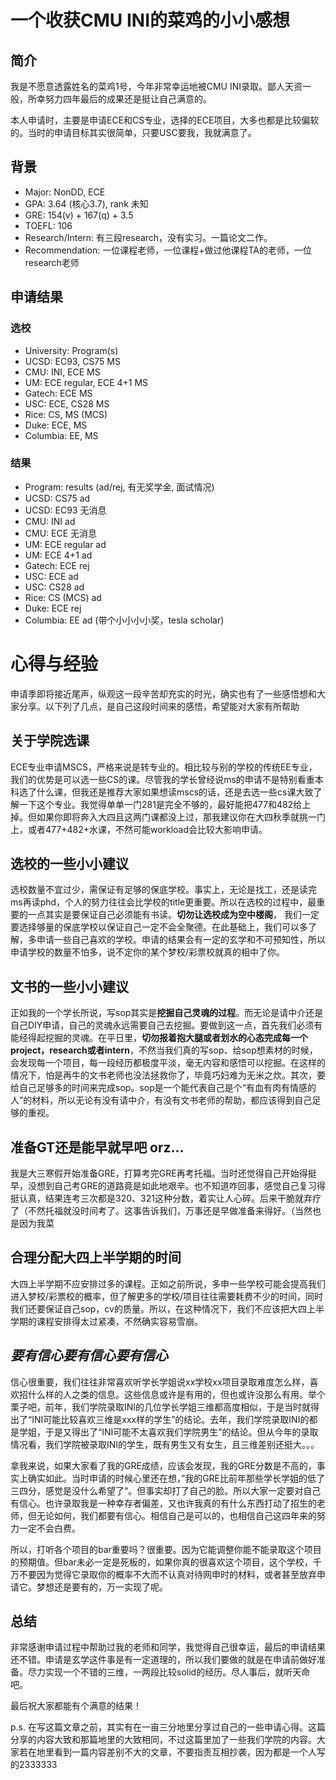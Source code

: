 # 一个收获CMU INI的菜鸡的小小感想

## 简介

我是不愿意透露姓名的菜鸡1号，今年非常幸运地被CMU INI录取。鄙人天资一般，所幸努力四年最后的成果还是挺让自己满意的。

本人申请时，主要是申请ECE和CS专业，选择的ECE项目，大多也都是比较偏软的。当时的申请目标其实很简单，只要USC要我，我就满意了。

## 背景

* Major: NonDD, ECE
* GPA: 3.64 (核心3.7), rank 未知
* GRE: 154(v) + 167(q) + 3.5
* TOEFL: 106
* Research/Intern: 有三段research，没有实习。一篇论文二作。
* Recommendation: 一位课程老师，一位课程+做过他课程TA的老师，一位research老师

## 申请结果

### 选校 <a id="apply-program"></a>

* University: Program\(s\)
* UCSD: EC93, CS75 MS
* CMU: INI, ECE MS
* UM: ECE regular, ECE 4+1 MS
* Gatech: ECE MS
* USC: ECE, CS28 MS
* Rice: CS, MS (MCS)
* Duke: ECE, MS
* Columbia: EE, MS

### 结果 <a id="apply-result"></a>

* Program: results \(ad/rej, 有无奖学金, 面试情况\)
* UCSD: CS75 ad
* UCSD: EC93 无消息
* CMU: INI ad 
* CMU: ECE 无消息
* UM: ECE regular ad 
* UM: ECE 4+1  ad
* Gatech: ECE rej
* USC: ECE ad
* USC: CS28 ad
* Rice: CS (MCS) ad
* Duke: ECE rej
* Columbia: EE ad (带个小小小小奖，tesla scholar)

# 心得与经验 <a id="more"></a>

申请季即将接近尾声，纵观这一段辛苦却充实的时光，确实也有了一些感悟想和大家分享。以下列了几点，是自己这段时间来的感悟，希望能对大家有所帮助

## 关于学院选课
ECE专业申请MSCS，严格来说是转专业的。相比较与别的学校的传统EE专业，我们的优势是可以选一些CS的课。尽管我的学长曾经说ms的申请不是特别看重本科选了什么课，但我还是推荐大家如果想读mscs的话，还是去选一些cs课大致了解一下这个专业。我觉得单单一门281是完全不够的，最好能把477和482给上掉。但如果你即将奔入大四且这两门课都没上过，那我建议你在大四秋季就挑一门上，或者477+482+水课，不然可能workload会比较大影响申请。

## 选校的一些小小建议
选校数量不宜过少，需保证有足够的保底学校。事实上，无论是找工，还是读完ms再读phd，个人的努力往往会比学校的title更重要。所以在选校的过程中，最重要的一点其实是要保证自己必须能有书读。**切勿让选校成为空中楼阁**， 我们一定要选择够量的保底学校以保证自己一定不会全聚德。在此基础上，我们可以多了解，多申请一些自己喜欢的学校。申请的结果会有一定的玄学和不可预知性，所以申请学校的数量不怕多，说不定你的某个梦校/彩票校就真的相中了你。

## 文书的一些小小建议
正如我的一个学长所说，写sop其实是**挖掘自己灵魂的过程**。而无论是请中介还是自己DIY申请，自己的灵魂永远需要自己去挖掘。要做到这一点，首先我们必须有能经得起挖掘的灵魂。在平日里，**切勿报着抱大腿或者划水的心态完成每一个project，research或者intern**，不然当我们真的写sop、给sop想素材的时候，会发现每一个项目，每一段经历都极度平淡，毫无内容和感悟可以挖掘。在这样的情况下，怕是再牛的文书老师也没法拯救你了，毕竟巧妇难为无米之炊。其次，要给自己足够多的时间来完成sop。sop是一个能代表自己是个“有血有肉有情感的人”的材料，所以无论有没有请中介，有没有文书老师的帮助，都应该得到自己足够的重视。

## 准备GT还是能早就早吧 orz...
我是大三寒假开始准备GRE，打算考完GRE再考托福。当时还觉得自己开始得挺早，没想到自己考GRE的道路竟是如此地艰辛。也不知道咋回事，感觉自己复习得挺认真，结果连考三次都是320、321这种分数，着实让人心碎。后来干脆就弃疗了（不然托福就没时间考了。这事告诉我们，万事还是早做准备来得好。（当然也是因为我菜

## 合理分配大四上半学期的时间
大四上半学期不应安排过多的课程。正如之前所说，多申一些学校可能会提高我们进入梦校/彩票校的概率，但了解更多的学校/项目往往需要耗费不少的时间，同时我们还要保证自己sop，cv的质量。所以，在这种情况下，我们不应该把大四上半学期的课程安排得太过紧凑，不然确实容易雪崩。

## *要有信心要有信心要有信心*
信心很重要，我们往往非常喜欢听学长学姐说xx学校xx项目录取难度怎么样，喜欢招什么样的人之类的信息。这些信息或许是有用的，但也或许没那么有用。举个栗子吧，前年，我们学院录取INI的几位学长学姐三维都高度相似，于是当时就得出了“INI可能比较喜欢三维是xxx样的学生”的结论。去年，我们学院录取INI的都是学姐，于是又得出了“INI可能不太喜欢我们学院男生”的结论。但从今年的录取情况看，我们学院被录取INI的学生，既有男生又有女生，且三维差别还挺大。。。

拿我来说，如果大家看了我的GRE成绩，应该会发现，我的GRE分数是不高的，事实上确实如此。当时申请的时候心里还在想，”我的GRE比前年那些学长学姐的低了三四分，感觉是没什么希望了“。但事实却打了自己的脸。所以大家一定要对自己有信心。也许录取我是一种幸存者偏差，又也许我真的有什么东西打动了招生的老师，但无论如何，我们都要有信心。相信自己是可以的，也相信自己这四年来的努力一定不会白费。

所以，打听各个项目的bar重要吗？很重要。因为它能调整你能不能录取这个项目的预期值。但bar未必一定是死板的，如果你真的很喜欢这个项目，这个学校，千万不要因为觉得它录取你的概率不大而不认真对待网申时的材料，或者甚至放弃申请它。梦想还是要有的，万一实现了呢。

## 总结
非常感谢申请过程中帮助过我的老师和同学，我觉得自己很幸运，最后的申请结果还不错。申请是玄学这件事是有一定道理的，所以我们要做的就是在申请前做好准备。尽力实现一个不错的三维，一两段比较solid的经历。尽人事后，就听天命吧。

最后祝大家都能有个满意的结果！

p.s. 在写这篇文章之前，其实有在一亩三分地里分享过自己的一些申请心得。这篇分享的内容大致和那篇地里的大致相同，不过这篇里加了一些我们学院的内容。大家若在地里看到一篇内容差别不大的文章，不要指责互相抄袭，因为都是一个人写的2333333

